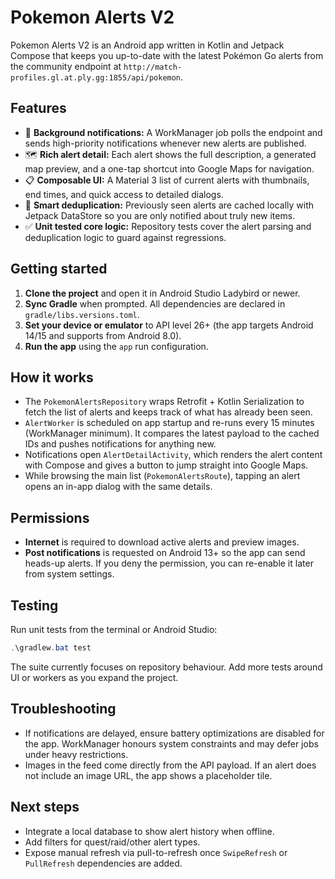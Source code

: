 # Pokemon Alerts V2

Pokemon Alerts V2 is an Android app written in Kotlin and Jetpack Compose that keeps you up-to-date with the latest Pokémon Go alerts from the community endpoint at `http://match-profiles.gl.at.ply.gg:1855/api/pokemon`.

## Features

- 🔔 **Background notifications:** A WorkManager job polls the endpoint and sends high-priority notifications whenever new alerts are published.
- 🗺️ **Rich alert detail:** Each alert shows the full description, a generated map preview, and a one-tap shortcut into Google Maps for navigation.
- 📋 **Composable UI:** A Material 3 list of current alerts with thumbnails, end times, and quick access to detailed dialogs.
- 💾 **Smart deduplication:** Previously seen alerts are cached locally with Jetpack DataStore so you are only notified about truly new items.
- ✅ **Unit tested core logic:** Repository tests cover the alert parsing and deduplication logic to guard against regressions.

## Getting started

1. **Clone the project** and open it in Android Studio Ladybird or newer.
2. **Sync Gradle** when prompted. All dependencies are declared in `gradle/libs.versions.toml`.
3. **Set your device or emulator** to API level 26+ (the app targets Android 14/15 and supports from Android 8.0).
4. **Run the app** using the `app` run configuration.

## How it works

- The `PokemonAlertsRepository` wraps Retrofit + Kotlin Serialization to fetch the list of alerts and keeps track of what has already been seen.
- `AlertWorker` is scheduled on app startup and re-runs every 15 minutes (WorkManager minimum). It compares the latest payload to the cached IDs and pushes notifications for anything new.
- Notifications open `AlertDetailActivity`, which renders the alert content with Compose and gives a button to jump straight into Google Maps.
- While browsing the main list (`PokemonAlertsRoute`), tapping an alert opens an in-app dialog with the same details.

## Permissions

- **Internet** is required to download active alerts and preview images.
- **Post notifications** is requested on Android 13+ so the app can send heads-up alerts. If you deny the permission, you can re-enable it later from system settings.

## Testing

Run unit tests from the terminal or Android Studio:

```powershell
.\gradlew.bat test
```

The suite currently focuses on repository behaviour. Add more tests around UI or workers as you expand the project.

## Troubleshooting

- If notifications are delayed, ensure battery optimizations are disabled for the app. WorkManager honours system constraints and may defer jobs under heavy restrictions.
- Images in the feed come directly from the API payload. If an alert does not include an image URL, the app shows a placeholder tile.

## Next steps

- Integrate a local database to show alert history when offline.
- Add filters for quest/raid/other alert types.
- Expose manual refresh via pull-to-refresh once `SwipeRefresh` or `PullRefresh` dependencies are added.
